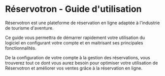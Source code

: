 Réservotron - Guide d'utilisation
=======

Réservotron est une plateforme de réservation en ligne adaptée à l'industrie de tourisme d'aventure. 

Ce guide vous permettra de démarrer rapidement votre utilisation du logiciel en configurant votre compte et en maitrisant ses principales fonctionnalités. 

De la configuration de votre compte à la gestion des réservations, vous trouverez tout ce dont vous aurez besoin pour optimiser votre utilisation de Réservotron et améliorer vos ventes grâce à la réservation en ligne. 

